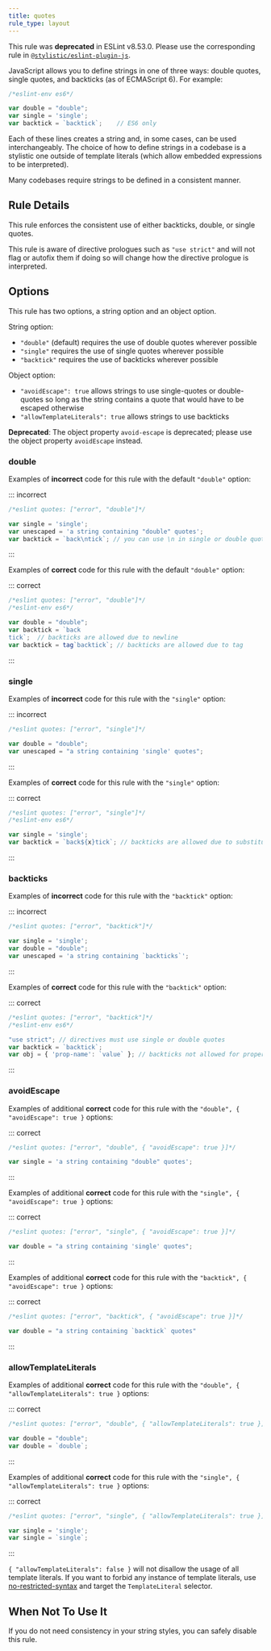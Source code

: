 ```yaml
---
title: quotes
rule_type: layout
---
```


This rule was **deprecated** in ESLint v8.53.0. Please use the corresponding rule in [`@stylistic/eslint-plugin-js`](https://eslint.style/packages/js).

JavaScript allows you to define strings in one of three ways: double quotes, single quotes, and backticks (as of ECMAScript 6). For example:

```js
/*eslint-env es6*/

var double = "double";
var single = 'single';
var backtick = `backtick`;    // ES6 only
```

Each of these lines creates a string and, in some cases, can be used interchangeably. The choice of how to define strings in a codebase is a stylistic one outside of template literals (which allow embedded expressions to be interpreted).

Many codebases require strings to be defined in a consistent manner.

## Rule Details

This rule enforces the consistent use of either backticks, double, or single quotes.

This rule is aware of directive prologues such as `"use strict"` and will not flag or autofix them if doing so will change how the directive prologue is interpreted.

## Options

This rule has two options, a string option and an object option.

String option:

*   `"double"` (default) requires the use of double quotes wherever possible
*   `"single"` requires the use of single quotes wherever possible
*   `"backtick"` requires the use of backticks wherever possible

Object option:

*   `"avoidEscape": true` allows strings to use single-quotes or double-quotes so long as the string contains a quote that would have to be escaped otherwise
*   `"allowTemplateLiterals": true` allows strings to use backticks

**Deprecated**: The object property `avoid-escape` is deprecated; please use the object property `avoidEscape` instead.

### double

Examples of **incorrect** code for this rule with the default `"double"` option:

::: incorrect

```js
/*eslint quotes: ["error", "double"]*/

var single = 'single';
var unescaped = 'a string containing "double" quotes';
var backtick = `back\ntick`; // you can use \n in single or double quoted strings
```

:::

Examples of **correct** code for this rule with the default `"double"` option:

::: correct

```js
/*eslint quotes: ["error", "double"]*/
/*eslint-env es6*/

var double = "double";
var backtick = `back
tick`;  // backticks are allowed due to newline
var backtick = tag`backtick`; // backticks are allowed due to tag
```

:::

### single

Examples of **incorrect** code for this rule with the `"single"` option:

::: incorrect

```js
/*eslint quotes: ["error", "single"]*/

var double = "double";
var unescaped = "a string containing 'single' quotes";
```

:::

Examples of **correct** code for this rule with the `"single"` option:

::: correct

```js
/*eslint quotes: ["error", "single"]*/
/*eslint-env es6*/

var single = 'single';
var backtick = `back${x}tick`; // backticks are allowed due to substitution
```

:::

### backticks

Examples of **incorrect** code for this rule with the `"backtick"` option:

::: incorrect

```js
/*eslint quotes: ["error", "backtick"]*/

var single = 'single';
var double = "double";
var unescaped = 'a string containing `backticks`';
```

:::

Examples of **correct** code for this rule with the `"backtick"` option:

::: correct

```js
/*eslint quotes: ["error", "backtick"]*/
/*eslint-env es6*/

"use strict"; // directives must use single or double quotes
var backtick = `backtick`;
var obj = { 'prop-name': `value` }; // backticks not allowed for property names
```

:::

### avoidEscape

Examples of additional **correct** code for this rule with the `"double", { "avoidEscape": true }` options:

::: correct

```js
/*eslint quotes: ["error", "double", { "avoidEscape": true }]*/

var single = 'a string containing "double" quotes';
```

:::

Examples of additional **correct** code for this rule with the `"single", { "avoidEscape": true }` options:

::: correct

```js
/*eslint quotes: ["error", "single", { "avoidEscape": true }]*/

var double = "a string containing 'single' quotes";
```

:::

Examples of additional **correct** code for this rule with the `"backtick", { "avoidEscape": true }` options:

::: correct

```js
/*eslint quotes: ["error", "backtick", { "avoidEscape": true }]*/

var double = "a string containing `backtick` quotes"
```

:::

### allowTemplateLiterals

Examples of additional **correct** code for this rule with the `"double", { "allowTemplateLiterals": true }` options:

::: correct

```js
/*eslint quotes: ["error", "double", { "allowTemplateLiterals": true }]*/

var double = "double";
var double = `double`;
```

:::

Examples of additional **correct** code for this rule with the `"single", { "allowTemplateLiterals": true }` options:

::: correct

```js
/*eslint quotes: ["error", "single", { "allowTemplateLiterals": true }]*/

var single = 'single';
var single = `single`;
```

:::

`{ "allowTemplateLiterals": false }` will not disallow the usage of all template literals. If you want to forbid any instance of template literals, use [no-restricted-syntax](no-restricted-syntax) and target the `TemplateLiteral` selector.

## When Not To Use It

If you do not need consistency in your string styles, you can safely disable this rule.
